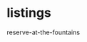 # listings
reserve-at-the-fountains
<script type='text/javascript' charset='utf-8'>
  document.write(unescape("%3Cscript src='" + (('https:' == document.location.protocol) ? 'https:' : 'http:') + "//gfgdevelopment.appfolio.com/javascripts/listing.js' type='text/javascript'%3E%3C/script%3E"));
</script>

<script type='text/javascript' charset='utf-8'>
  Appfolio.Listing({
    hostUrl: 'gfgdevelopment.appfolio.com',
    //propertyGroup: 'My Group Name',
    themeColor: '#676767',
    height: '500px',
    width: '100%',
    defaultOrder: 'date_posted'
  });
</script>
